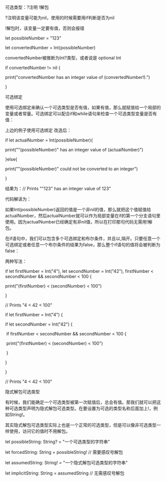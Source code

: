 可选类型：?注明 !解包



?注明该变量可能为nil，使用的时候需要用if判断是否为nil

!解包时，该变量一定要有值，否则会报错

let possibleNumber = "123"

let convertedNumber = Int(possibleNumber)

convertedNumber被推断为Int?类型，或者说是 optional Int



if convertedNumber != nil {

  print("convertedNumber has an integer value of \(convertedNumber!).")

}



可选绑定

使用可选绑定来确认一个可选类型是否有值，如果有值，那么就赋值给一个局部的变量或者常量。可选绑定可以配合if和while语句来检查一个可选类型变量是否有值：



上边的例子使用可选绑定 改造后：



if let actualNumber = Int(possibleNumber){

 print("\"\(possibleNumber)\" has an integer value of \(actualNumber)")

}else{

 print("\"\(possibleNumber)\" could not be converted to an integer")

}

结果为：// Prints ""123" has an integer value of 123"



代码解读为：

 如果Int(possibleNumber)返回的值是一个非nil的值，那么就把这个值赋值给actualNumber，然后actualNumber就可以作为局部变量在if的第一个分支语句里使用。因为actualNumber已经确定有非nil值，所以在打印那句代码无需用!解包。



在if语句中，我们可以包含多个可选绑定和布尔条件，并且以,隔开。只要任意一个可选绑定或者任意一个布尔条件的结果为false，那么整个if语句的值将会被判断为false：

两种写法：

if let firstNumber = Int("4"), let secondNumber = Int("42"), firstNumber < secondNumber && secondNumber < 100 {

  print("\(firstNumber) < \(secondNumber) < 100")

}

// Prints "4 < 42 < 100"



if let firstNumber = Int("4") {

  if let secondNumber = Int("42") {

​    if firstNumber < secondNumber && secondNumber < 100 {

​      print("\(firstNumber) < \(secondNumber) < 100")

​    }

  }

}

// Prints "4 < 42 < 100"





隐式解包可选类型



有时候，我们能确定一个可选类型被第一次赋值后，总会有值。那我们就可以把这种可选类型声明为隐式解包可选类型。在要设置为可选的类型名称后面加上!，例如String!。

其实隐式解包可选类型实际上也是一个正常的可选类型，但是可以像非可选类型一样使用，访问它的值时不用解包。



let possibleString: String? = "一个可选类型的字符串"

let forcedString: String = possibleString! // 需要感叹号解包



let assumedString: String! = "一个隐式解包可选类型的字符串"

let implicitString: String = assumedString // 无需感叹号解包